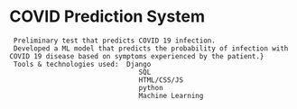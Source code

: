 # COVID Prediction System
     Preliminary test that predicts COVID 19 infection. 
     Developed a ML model that predicts the probability of infection with COVID 19 disease based on symptoms experienced by the patient.}
     Tools & technologies used:  Django
                                    SQL
                                    HTML/CSS/JS
                                    python
                                    Machine Learning 
    
